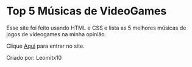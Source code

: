 # Top 5 Músicas de VideoGames

  Esse site foi feito usando HTML e CSS e lista as 5 melhores músicas de jogos de vídeogames na minha opinião.
  
  Clique <a href="https://leomitx10.github.io/Top-5-musicas-de-videogames/" target='_blank'>Aqui</a> para entrar no site.
  
  Criado por: Leomitx10
